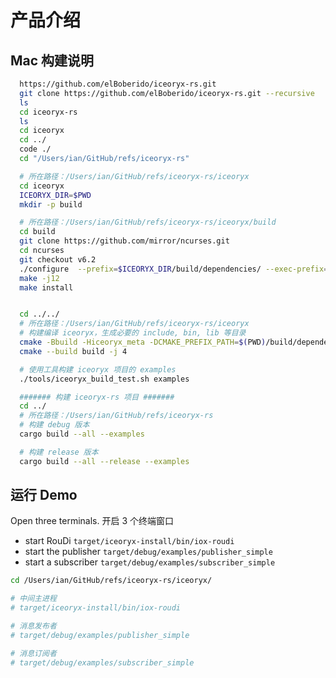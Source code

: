 <!--
 * @Author       : sunzhifeng <ian.sun@auodigitech.com>
 * @Date         : 2021-08-25 21:35:39
 * @LastEditors  : sunzhifeng <ian.sun@auodigitech.com>
 * @LastEditTime : 2021-12-11 08:46:00
 * @FilePath     : /iceoryx-rs/README.zh-CN.md
 * @Description  : Created by sunzhifeng, Please coding something here
-->

# 产品介绍

## Mac 构建说明

```bash
  https://github.com/elBoberido/iceoryx-rs.git
  git clone https://github.com/elBoberido/iceoryx-rs.git --recursive
  ls
  cd iceoryx-rs
  ls
  cd iceoryx
  cd ../
  code ./
  cd "/Users/ian/GitHub/refs/iceoryx-rs"

  # 所在路径：/Users/ian/GitHub/refs/iceoryx-rs/iceoryx
  cd iceoryx
  ICEORYX_DIR=$PWD
  mkdir -p build

  # 所在路径：/Users/ian/GitHub/refs/iceoryx-rs/iceoryx/build
  cd build
  git clone https://github.com/mirror/ncurses.git
  cd ncurses
  git checkout v6.2
  ./configure  --prefix=$ICEORYX_DIR/build/dependencies/ --exec-prefix=$ICEORYX_DIR/build/dependencies/ --with-termlib
  make -j12
  make install


  cd ../../
  # 所在路径：/Users/ian/GitHub/refs/iceoryx-rs/iceoryx
  # 构建编译 iceoryx，生成必要的 include, bin, lib 等目录
  cmake -Bbuild -Hiceoryx_meta -DCMAKE_PREFIX_PATH=$(PWD)/build/dependencies/
  cmake --build build -j 4

  # 使用工具构建 iceoryx 项目的 examples
  ./tools/iceoryx_build_test.sh examples

  ####### 构建 iceoryx-rs 项目 #######
  cd ../
  # 所在路径：/Users/ian/GitHub/refs/iceoryx-rs
  # 构建 debug 版本
  cargo build --all --examples

  # 构建 release 版本
  cargo build --all --release --examples
```

## 运行 Demo

Open three terminals. 开启 3 个终端窗口

- start RouDi `target/iceoryx-install/bin/iox-roudi`
- start the publisher `target/debug/examples/publisher_simple`
- start a subscriber `target/debug/examples/subscriber_simple`

``` bash
cd /Users/ian/GitHub/refs/iceoryx-rs/iceoryx/

# 中间主进程
# target/iceoryx-install/bin/iox-roudi

# 消息发布者
# target/debug/examples/publisher_simple

# 消息订阅者
# target/debug/examples/subscriber_simple

```

